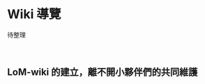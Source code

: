 # Wiki 導覽

待整理

<br>

## LoM-wiki 的建立，離不開小夥伴們的共同維護

<div v-html="$frontmatter.contributors"></div>

<script setup>
import { VPTeamMembers } from 'vitepress/theme'
import { ref, onMounted } from 'vue'

const members = ref([])

onMounted(async () => {
  const baseUrl = import.meta.env.BASE_URL || '/'
  const response = await fetch(`${baseUrl}/json/contributors.json`)
  const data = await response.json()
  members.value = data
})
</script>

<VPTeamMembers size="small" :members="members" />
